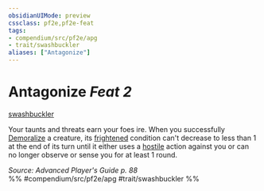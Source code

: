```yaml
---
obsidianUIMode: preview
cssclass: pf2e,pf2e-feat
tags:
- compendium/src/pf2e/apg
- trait/swashbuckler
aliases: ["Antagonize"]
---
```

# Antagonize  *Feat 2*  
[swashbuckler](../../Rules/traits/swashbuckler-apg.md)  


Your taunts and threats earn your foes ire. When you successfully [Demoralize](../../Rules/actions/demoralize.md) a creature, its [frightened](../../Rules/conditions.md#Frightened) condition can't decrease to less than 1 at the end of its turn until it either uses a [hostile](../../Rules/conditions.md#Hostile) action against you or can no longer observe or sense you for at least 1 round.

*Source: Advanced Player's Guide p. 88*  
%% #compendium/src/pf2e/apg #trait/swashbuckler %%